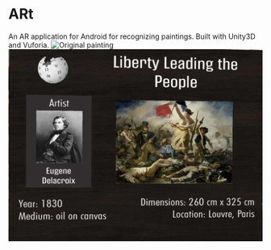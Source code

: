 # ARt
An AR application for Android for recognizing paintings. Built with Unity3D and Vuforia.
![Original painting](image.png)
![In-App description](inApp.jpg)
